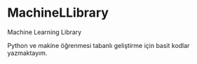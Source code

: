 # MachineLLibrary
Machine Learning Library



Python ve makine öğrenmesi tabanlı geliştirme için basit kodlar yazmaktayım.
